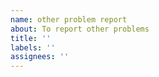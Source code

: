 ```yaml
---
name: other problem report
about: To report other problems
title: ''
labels: ''
assignees: ''
---
```

